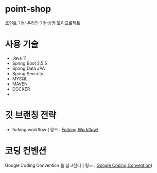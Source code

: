 # point-shop
포인트 기반 온라인 기반상점 토이프로젝트

# 사용 기술
- Java 11
- Spring Boot 2.5.5
- Spring Data JPA
- Spring Security
- MYSQL
- MAVEN
- DOCKER
- 

# 깃 브랜칭 전략
- forking workflow   ( 링크 : [Forking Workflow](https://gmlwjd9405.github.io/2017/10/28/how-to-collaborate-on-GitHub-2.html))

# 코딩 컨벤션
Google Coding Convention 을 참고한다 ( 링크 : [Google Coding Convention](https://google.github.io/styleguide/javaguide.html))

